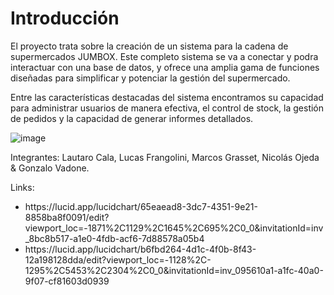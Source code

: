 <body>
    <h1>Introducción</h1>

El proyecto trata sobre la creación de un sistema para la cadena de supermercados <span class="jumbox">JUMBOX</span>. Este completo sistema se va a conectar y podra interactuar con una base de datos, y ofrece una amplia gama de funciones diseñadas para simplificar y potenciar la gestión del supermercado.

Entre las características destacadas del sistema encontramos su capacidad para administrar usuarios de manera efectiva, el control de stock, la gestión de pedidos y la capacidad de generar informes detallados.

![image](https://github.com/Lucasss1s/Jumboxx/assets/170205641/68f74d6d-468a-42be-a342-03f5201d992f)

Integrantes: Lautaro Cala, Lucas Frangolini, Marcos Grasset, Nicolás Ojeda & Gonzalo Vadone.

Links:
<ul>
    <li>https://lucid.app/lucidchart/65eaead8-3dc7-4351-9e21-8858ba8f0091/edit?viewport_loc=-1871%2C1129%2C1645%2C695%2C0_0&invitationId=inv_8bc8b517-a1e0-4fdb-acf6-7d88578a05b4</li>
    <li>https://lucid.app/lucidchart/b6fbd264-4d1c-4f0b-8f43-12a198128dda/edit?viewport_loc=-1128%2C-1295%2C5453%2C2304%2C0_0&invitationId=inv_095610a1-a1fc-40a0-9f07-cf81603d0939</li>
</ul>
</body>
